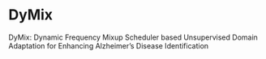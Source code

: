 # DyMix
DyMix: Dynamic Frequency Mixup Scheduler based Unsupervised Domain Adaptation for Enhancing Alzheimer’s Disease Identification
